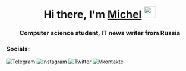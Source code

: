 <h1 align="center">Hi there, I'm <a href="https://t.me/syetaaa0" target="_blank">Michel</a> 
<img src="https://github.com/blackcater/blackcater/raw/main/images/Hi.gif" height="32"/></h1>
<h3 align="center">Computer science student, IT news writer from Russia</h3>


### Socials:
[![Telegram](https://img.shields.io/badge/-Telegram-090909?style=for-the-badge&logo=telegram&logoColor=27A0D9)](https://t.me/syetaaa0)
[![Instagram](https://img.shields.io/badge/-Instagram-090909?style=for-the-badge&logo=instagram&logoColor=B4068E)](https://www.instagram.com/_pod_spidamy?utm_source=qr&r=nametag)
[![Twitter](https://img.shields.io/badge/-Twitter-090909?style=for-the-badge&logo=Twitter&logoColor=1C9DEB)]()
[![Vkontakte](https://img.shields.io/badge/-Vkontakte-090909?style=for-the-badge&logo=Vk&logoColor=4F7DB3)](https://vk.com/michkail)
